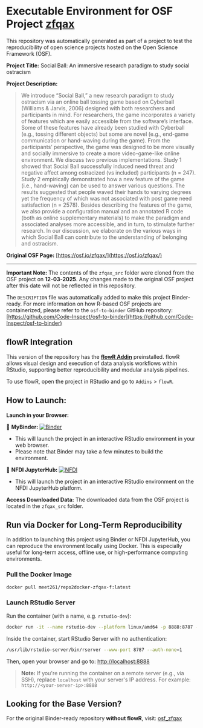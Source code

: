 # Executable Environment for OSF Project [zfqax](https://osf.io/zfqax/)

This repository was automatically generated as part of a project to test the reproducibility of open science projects hosted on the Open Science Framework (OSF).

**Project Title:** Social Ball: An immersive research paradigm to study social ostracism

**Project Description:**
> We introduce “Social Ball,” a new research paradigm to study ostracism via an online ball tossing game based on Cyberball (Williams &amp; Jarvis, 2006) designed with both researchers and participants in mind. For researchers, the game incorporates a variety of features which are easily accessible from the software’s interface. Some of these features have already been studied with Cyberball (e.g., tossing different objects) but some are novel (e.g., end-game communication or hand-waving during the game). From the participants’ perspective, the game was designed to be more visually and socially immersive to create a more video-game-like online environment. We discuss two previous implementations. Study 1 showed that Social Ball successfully induced need threat and negative affect among ostracized (vs included) participants (n = 247). Study 2 empirically demonstrated how a new feature of the game (i.e., hand-waving) can be used to answer various questions. The results suggested that people waved their hands to varying degrees yet the frequency of which was not associated with post game need satisfaction (n = 2578). Besides describing the features of the game, we also provide a configuration manual and an annotated R code (both as online supplementary materials) to make the paradigm and associated analyses more accessible, and in turn, to stimulate further research. In our discussion, we elaborate on the various ways in which Social Ball can contribute to the understanding of belonging and ostracism.

**Original OSF Page:** [https://osf.io/zfqax/](https://osf.io/zfqax/)

---

**Important Note:** The contents of the `zfqax_src` folder were cloned from the OSF project on **12-03-2025**. Any changes made to the original OSF project after this date will not be reflected in this repository.

The `DESCRIPTION` file was automatically added to make this project Binder-ready. For more information on how R-based OSF projects are containerized, please refer to the `osf-to-binder` GitHub repository: [https://github.com/Code-Inspect/osf-to-binder](https://github.com/Code-Inspect/osf-to-binder)

## flowR Integration

This version of the repository has the **[flowR Addin](https://github.com/flowr-analysis/rstudio-addin-flowr)** preinstalled. flowR allows visual design and execution of data analysis workflows within RStudio, supporting better reproducibility and modular analysis pipelines.

To use flowR, open the project in RStudio and go to `Addins` > `flowR`.

## How to Launch:

**Launch in your Browser:**

🚀 **MyBinder:** [![Binder](https://mybinder.org/badge_logo.svg)](https://mybinder.org/v2/gh/code-inspect-binder/osf_zfqax-f/HEAD?urlpath=rstudio)

   * This will launch the project in an interactive RStudio environment in your web browser.
   * Please note that Binder may take a few minutes to build the environment.

🚀 **NFDI JupyterHub:** [![NFDI](https://nfdi-jupyter.de/images/nfdi_badge.svg)](https://hub.nfdi-jupyter.de/r2d/gh/code-inspect-binder/osf_zfqax-f/HEAD?urlpath=rstudio)

   * This will launch the project in an interactive RStudio environment on the NFDI JupyterHub platform.

**Access Downloaded Data:**
The downloaded data from the OSF project is located in the `zfqax_src` folder.

## Run via Docker for Long-Term Reproducibility

In addition to launching this project using Binder or NFDI JupyterHub, you can reproduce the environment locally using Docker. This is especially useful for long-term access, offline use, or high-performance computing environments.

### Pull the Docker Image

```bash
docker pull meet261/repo2docker-zfqax-f:latest
```

### Launch RStudio Server

Run the container (with a name, e.g. `rstudio-dev`):
```bash
docker run -it --name rstudio-dev --platform linux/amd64 -p 8888:8787 --user root meet261/repo2docker-zfqax-f bash
```

Inside the container, start RStudio Server with no authentication:
```bash
/usr/lib/rstudio-server/bin/rserver --www-port 8787 --auth-none=1
```

Then, open your browser and go to: [http://localhost:8888](http://localhost:8888)

> **Note:** If you're running the container on a remote server (e.g., via SSH), replace `localhost` with your server's IP address.
> For example: `http://<your-server-ip>:8888`

## Looking for the Base Version?

For the original Binder-ready repository **without flowR**, visit:
[osf_zfqax](https://github.com/code-inspect-binder/osf_zfqax)

